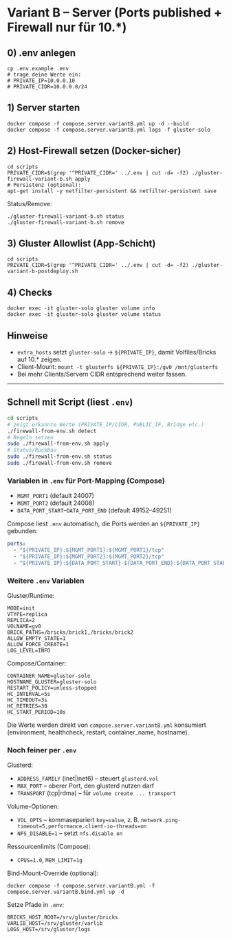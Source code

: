 # Variant B – Server (Ports published + Firewall nur für 10.*)

## 0) .env anlegen
```
cp .env.example .env
# trage deine Werte ein:
# PRIVATE_IP=10.0.0.10
# PRIVATE_CIDR=10.0.0.0/24
```

## 1) Server starten
```
docker compose -f compose.server.variantB.yml up -d --build
docker compose -f compose.server.variantB.yml logs -f gluster-solo
```

## 2) Host-Firewall setzen (Docker-sicher)
```
cd scripts
PRIVATE_CIDR=$(grep '^PRIVATE_CIDR=' ../.env | cut -d= -f2) ./gluster-firewall-variant-b.sh apply
# Persistenz (optional):
apt-get install -y netfilter-persistent && netfilter-persistent save
```

Status/Remove:
```
./gluster-firewall-variant-b.sh status
./gluster-firewall-variant-b.sh remove
```

## 3) Gluster Allowlist (App-Schicht)
```
cd scripts
PRIVATE_CIDR=$(grep '^PRIVATE_CIDR=' ../.env | cut -d= -f2) ./gluster-variant-b-postdeploy.sh
```

## 4) Checks
```
docker exec -it gluster-solo gluster volume info
docker exec -it gluster-solo gluster volume status
```

## Hinweise
- `extra_hosts` setzt `gluster-solo` → `${PRIVATE_IP}`, damit Volfiles/Bricks auf 10.* zeigen.
- Client-Mount: `mount -t glusterfs ${PRIVATE_IP}:/gv0 /mnt/glusterfs`
- Bei mehr Clients/Servern CIDR entsprechend weiter fassen.

---

## Schnell mit Script (liest `.env`)
```bash
cd scripts
# zeigt erkannte Werte (PRIVATE_IP/CIDR, PUBLIC_IF, Bridge etc.)
./firewall-from-env.sh detect
# Regeln setzen
sudo ./firewall-from-env.sh apply
# Status/Rückbau
sudo ./firewall-from-env.sh status
sudo ./firewall-from-env.sh remove
```

### Variablen in `.env` für Port-Mapping (Compose)
- `MGMT_PORT1` (default 24007)
- `MGMT_PORT2` (default 24008)
- `DATA_PORT_START`–`DATA_PORT_END` (default 49152–49251)

Compose liest `.env` automatisch, die Ports werden an `${PRIVATE_IP}` gebunden:
```yaml
ports:
  - "${PRIVATE_IP}:${MGMT_PORT1}:${MGMT_PORT1}/tcp"
  - "${PRIVATE_IP}:${MGMT_PORT2}:${MGMT_PORT2}/tcp"
  - "${PRIVATE_IP}:${DATA_PORT_START}-${DATA_PORT_END}:${DATA_PORT_START}-${DATA_PORT_END}/tcp"
```

### Weitere `.env` Variablen
Gluster/Runtime:
```
MODE=init
VTYPE=replica
REPLICA=2
VOLNAME=gv0
BRICK_PATHS=/bricks/brick1,/bricks/brick2
ALLOW_EMPTY_STATE=1
ALLOW_FORCE_CREATE=1
LOG_LEVEL=INFO
```

Compose/Container:
```
CONTAINER_NAME=gluster-solo
HOSTNAME_GLUSTER=gluster-solo
RESTART_POLICY=unless-stopped
HC_INTERVAL=5s
HC_TIMEOUT=3s
HC_RETRIES=30
HC_START_PERIOD=10s
```
Die Werte werden direkt von `compose.server.variantB.yml` konsumiert (environment, healthcheck, restart, container_name, hostname).

### Noch feiner per `.env`
Glusterd:
- `ADDRESS_FAMILY` (inet|inet6) – steuert `glusterd.vol`
- `MAX_PORT` – oberer Port, den glusterd nutzen darf
- `TRANSPORT` (tcp|rdma) – für `volume create ... transport`

Volume-Optionen:
- `VOL_OPTS` – kommasepariert `key=value`, z. B. `network.ping-timeout=5,performance.client-io-threads=on`
- `NFS_DISABLE=1` – setzt `nfs.disable on`

Ressourcenlimits (Compose):
- `CPUS=1.0`, `MEM_LIMIT=1g`

Bind-Mount-Override (optional):
```
docker compose -f compose.server.variantB.yml -f compose.server.variantB.bind.yml up -d
```
Setze Pfade in `.env`:
```
BRICKS_HOST_ROOT=/srv/gluster/bricks
VARLIB_HOST=/srv/gluster/varlib
LOGS_HOST=/srv/gluster/logs
```
